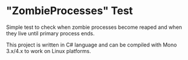# "ZombieProcesses" Test
Simple test to check when zombie processes become reaped and when they live until primary process ends.

This project is written in C# language and can be compiled with Mono 3.x/4.x to work on Linux platforms.